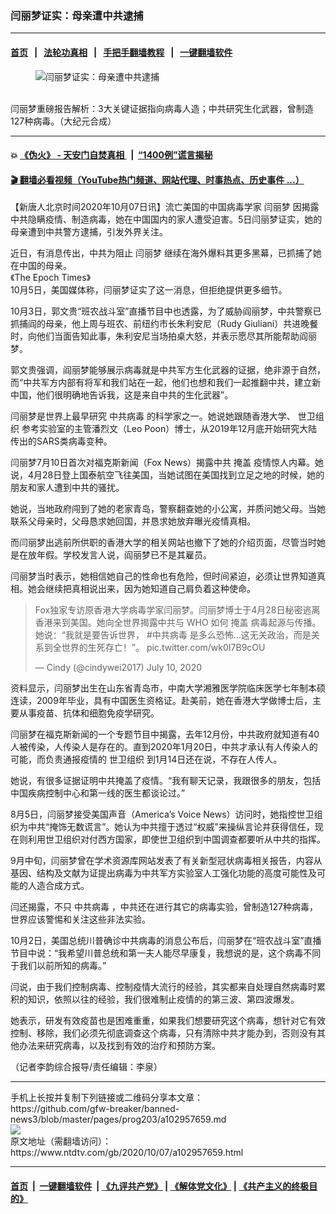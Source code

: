 ### 闫丽梦证实：母亲遭中共逮捕
------------------------

#### [首页](https://github.com/gfw-breaker/banned-news3/blob/master/README.md) &nbsp;&nbsp;|&nbsp;&nbsp; [法轮功真相](https://github.com/begood0513/basic/blob/master/README.md)  &nbsp;&nbsp;|&nbsp;&nbsp; [手把手翻墙教程](https://github.com/gfw-breaker/guides/wiki)  &nbsp;&nbsp;|&nbsp;&nbsp; [一键翻墙软件](https://github.com/gfw-breaker/nogfw/blob/master/README.md)  



<div><div class="featured_image">
 <figure>
  <img alt="闫丽梦证实：母亲遭中共逮捕" src="https://i.ntdtv.com/assets/uploads/2020/09/maxresdefault-1-77-800x450.jpg"/>
 </figure><br/>
 <span class="caption">
  闫丽梦重磅报告解析：3大关键证据指向病毒人造；中共研究生化武器，曾制造127种病毒。（大纪元合成）
 </span>
</div>
</div><hr/>

#### 💥 [《伪火》 - 天安门自焚真相 ](http://158.247.195.190:10000/videos/blog/weihuo.html)&nbsp; |&nbsp; [“1400例”谎言揭秘  ](http://158.247.195.190:10000/videos/blog/jiexi1400.html)

#### [ 🎬  翻墙必看视频（YouTube热门频道、网站代理、时事热点、历史事件 ...）](https://github.com/gfw-breaker/links/blob/master/banned.md)

<div><div class="post_content" itemprop="articleBody">
 <p>
  【新唐人北京时间2020年10月07日讯】流亡美国的中国病毒学家
  <ok href="https://www.ntdtv.com/gb/闫丽梦.htm">
   闫丽梦
  </ok>
  因揭露中共隐瞒疫情、制造病毒，她在中国国内的家人遭受迫害。5日闫丽梦证实，她的母亲遭到中共警方逮捕，引发外界关注。
 </p>
 <p>
  近日，有消息传出，中共为阻止
  <ok href="https://www.ntdtv.com/gb/闫丽梦.htm">
   闫丽梦
  </ok>
  继续在海外爆料其更多黑幕，已抓捕了她在中国的母亲。
  <br/>
  <ok href="https://www.theepochtimes.com/china-arrests-mother-of-chinese-dissident-virologist-who-blamed-beijing-for-virus-coverup_3527057.html">
   《The Epoch Times》
  </ok>
  <br/>
  10月5日，美国媒体称，闫丽梦证实了这一消息，但拒绝提供更多细节。
 </p>
 <p>
  10月3日，郭文贵“班农战斗室”直播节目中也透露，为了威胁阎丽梦，中共警察已抓捕阎的母亲，他上周与班农、前纽约市长朱利安尼（Rudy Giuliani）共进晚餐时，向他们当面告知此事，朱利安尼当场拍桌大怒，并表示愿尽其所能帮助阎丽梦。
 </p>
 <p>
  郭文贵强调，阎丽梦能够展示病毒就是中共军方生化武器的证据，绝非源于自然，而“中共军方内部有将军和我们站在一起，他们也想和我们一起推翻中共，建立新中国，他们很明确地告诉我，这是来自中共的生化武器”。
 </p>
 <p>
  闫丽梦是世界上最早研究
  <ok href="https://www.ntdtv.com/gb/中共病毒.htm">
   中共病毒
  </ok>
  的科学家之一。她说她跟随香港大学、
  <ok href="https://www.ntdtv.com/gb/世卫组织.htm">
   世卫组织
  </ok>
  参考实验室的主管潘烈文（Leo Poon）博士，从2019年12月底开始研究大陆传出的SARS类病毒变种。
 </p>
 <p>
  闫丽梦7月10日首次对福克斯新闻（Fox News）揭露中共
  <ok href="https://www.ntdtv.com/gb/掩盖.htm">
   掩盖
  </ok>
  疫情惊人内幕。她说，4月28日登上国泰航空飞往美国，当她试图在美国找到立足之地的时候，她的朋友和家人遭到中共的骚扰。
 </p>
 <p>
  她说，当地政府闯到了她的老家青岛，警察翻查她的小公寓，并质问她父母。当她联系父母亲时，父母恳求她回国，并恳求她放弃曝光疫情真相。
 </p>
 <p>
  而闫丽梦出逃前所供职的香港大学的相关网站也撤下了她的介绍页面，尽管当时她是在放年假。学校发言人说，阎丽梦已不是其雇员。
 </p>
 <p>
  闫丽梦当时表示，她相信她自己的性命也有危险，但时间紧迫，必须让世界知道真相。她会继续把真相说出来，因为她知道自己肩负着这种使命。
 </p>
 <blockquote class="twitter-tweet" data-dnt="true" data-width="500">
  <p dir="ltr" lang="zh">
   Fox独家专访原香港大学病毒学家闫丽梦。闫丽梦博士于4月28日秘密逃离香港来到美国。她向全世界揭露中共与
   <ok href="https://www.ntdtv.com/gb/who.htm">
    WHO
   </ok>
   如何
   <ok href="https://www.ntdtv.com/gb/掩盖.htm">
    掩盖
   </ok>
   病毒起源与传播。她说：“我就是要告诉世界，
   <ok href="https://twitter.com/hashtag/%E4%B8%AD%E5%85%B1%E7%97%85%E6%AF%92?src=hash&amp;ref_src=twsrc%5Etfw">
    #中共病毒
   </ok>
   是多么恐怖…这无关政治，而是关系到全世界的生死存亡！”。
   <ok href="https://t.co/wk0I7B9cOU">
    pic.twitter.com/wk0I7B9cOU
   </ok>
  </p>
  <p>
   — Cindy (@cindywei2017)
   <ok href="https://twitter.com/cindywei2017/status/1281630426944221188?ref_src=twsrc%5Etfw">
    July 10, 2020
   </ok>
  </p>
 </blockquote>
 <p>
  <script async="" charset="utf-8" src="https://platform.twitter.com/widgets.js">
  </script>
 </p>
 <p>
  <p>
   资料显示，闫丽梦出生在山东省青岛市，中南大学湘雅医学院临床医学七年制本硕连读，2009年毕业，具有中国医生资格证。赴美前，她在香港大学做博士后，主要从事疫苗、抗体和细胞免疫学研究。
  </p>
  <p>
   闫丽梦在福克斯新闻的一个专题节目中揭露，去年12月份，中共政府就知道有40人被传染，人传染人是存在的。直到2020年1月20日，中共才承认有人传染人的可能，而负责通报疫情的
   <ok href="https://www.ntdtv.com/gb/世卫组织.htm">
    世卫组织
   </ok>
   到1月14日还在说，不存在人传人。
  </p>
  <p>
   她说，有很多证据证明中共掩盖了疫情。“我有聊天记录，我跟很多的朋友，包括中国疾病控制中心和第一线的医生都谈论过。”
  </p>
  <p>
   8月5日，闫丽梦接受美国声音（America’s Voice News）访问时，她指控世卫组织为中共“掩饰无数谎言”。她认为中共擅于透过“权威”来操纵言论并获得信任，现在则利用世卫组织对付西方国家，即使世卫组织到中国调查都要听从中共的指挥。
  </p>
  <p>
   9月中旬，闫丽梦曾在学术资源库网站发表了有关新型冠状病毒相关报告，内容从基因、结构及文献为证提出病毒为中共军方实验室人工强化功能的高度可能性及可能的人造合成方式。
  </p>
  <p>
   闫还揭露，不只
   <ok href="https://www.ntdtv.com/gb/中共病毒.htm">
    中共病毒
   </ok>
   ，中共还在进行其它的病毒实验，曾制造127种病毒，世界应该警惕和关注这些非法实验。
  </p>
  <div class="video_fit_container">
  </div>
  <p>
   10月2日，美国总统川普确诊中共病毒的消息公布后，闫丽梦在“班农战斗室”直播节目中说：“我希望川普总统和第一夫人能尽早康复，我想说的是，这个病毒不同于我们以前所知的病毒。”
  </p>
  <p>
   闫说，由于我们控制病毒、控制疫情大流行的经验，其实都来自处理自然病毒时累积的知识，依照以往的经验，我们很难制止疫情的的第三波、第四波爆发。
  </p>
  <p>
   她表示，研发有效疫苗也是困难重重，如果我们想要研究这个病毒，想针对它有效控制、移除，我们必须先彻底调查这个病毒，只有清除中共才能办到，否则没有其他办法来研究病毒，以及找到有效的治疗和预防方案。
  </p>
  <p>
   （记者李韵综合报导/责任编辑：李泉）
  </p>
  <div class="single_ad">
  </div>
 </p>
</div>
</div>
<hr/>
手机上长按并复制下列链接或二维码分享本文章：<br/>
https://github.com/gfw-breaker/banned-news3/blob/master/pages/prog203/a102957659.md <br/>
<a href='https://github.com/gfw-breaker/banned-news3/blob/master/pages/prog203/a102957659.md'><img src='https://github.com/gfw-breaker/banned-news3/blob/master/pages/prog203/a102957659.md.png'/></a> <br/>
原文地址（需翻墙访问）：https://www.ntdtv.com/gb/2020/10/07/a102957659.html


------------------------
#### [首页](https://github.com/gfw-breaker/banned-news3/blob/master/README.md) &nbsp;|&nbsp; [一键翻墙软件](https://github.com/gfw-breaker/nogfw/blob/master/README.md) &nbsp;| [《九评共产党》](https://github.com/gfw-breaker/9ping.md/blob/master/README.md#九评之一评共产党是什么) | [《解体党文化》](https://github.com/gfw-breaker/jtdwh.md/blob/master/README.md) | [《共产主义的终极目的》](https://github.com/gfw-breaker/gczydzjmd.md/blob/master/README.md)


<img src='http://gfw-breaker.win/banned-news3/pages/prog203/a102957659.md' width='0px' height='0px'/>